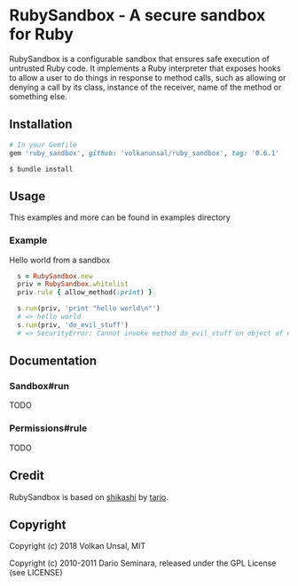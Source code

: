 # RubySandbox - A secure sandbox for Ruby

RubySandbox is a configurable sandbox that ensures safe execution of untrusted Ruby code. It implements a Ruby interpreter that exposes hooks to allow a user to do things in response to method calls, such as allowing or denying a call by its class, instance of the receiver, name of the method or something else.

## Installation

```ruby
# In your Gemfile
gem 'ruby_sandbox', github: 'volkanunsal/ruby_sandbox', tag: '0.6.1'
```

```
$ bundle install
```

## Usage

This examples and more can be found in examples directory

### Example

Hello world from a sandbox

```ruby
  s = RubySandbox.new
  priv = RubySandbox.whitelist
  priv.rule { allow_method(:print) }

  s.run(priv, 'print "hello world\n"')
  # => hello world
  s.run(priv, 'do_evil_stuff')
  # => SecurityError: Cannot invoke method do_evil_stuff on object of class Object
```

## Documentation

### Sandbox#run

TODO

### Permissions#rule

TODO

## Credit

RubySandbox is based on [shikashi](https://github.com/tario/shikashi) by [tario](http://github.com/tario).

## Copyright

Copyright (c) 2018 Volkan Unsal, MIT

Copyright (c) 2010-2011 Dario Seminara, released under the GPL License (see LICENSE)
